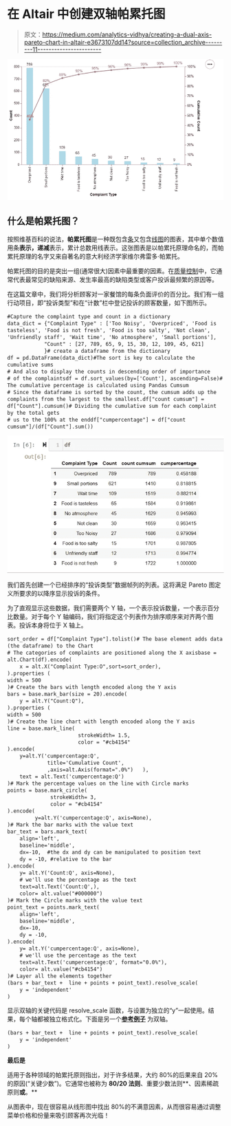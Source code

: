 # 在 Altair 中创建双轴帕累托图

> 原文：<https://medium.com/analytics-vidhya/creating-a-dual-axis-pareto-chart-in-altair-e3673107dd14?source=collection_archive---------11----------------------->

![](img/1531f8bc59a9c7a146e8267c02794a33.png)

## 什么是帕累托图？

按照维基百科的说法，**帕累托图**是一种既包含[条](https://en.wikipedia.org/wiki/Bar_chart)又包含[线图](https://en.wikipedia.org/wiki/Line_chart)的图表，其中单个数值用条**表示，递减**表示，累计总数用线表示。这张图表是以帕累托原理命名的，而帕累托原理的名字又来自著名的意大利经济学家维尔弗雷多·帕累托。

帕累托图的目的是突出一组(通常很大)因素中最重要的因素。在[质量控制](https://en.wikipedia.org/wiki/Quality_control)中，它通常代表最常见的缺陷来源、发生率最高的缺陷类型或客户投诉最频繁的原因等。

在这篇文章中，我们将分析顾客对一家餐馆的每条负面评价的百分比。我们有一组行动项目，即“投诉类型”和在“计数”栏中登记投诉的顾客数量，如下图所示。

```
#Capture the complaint type and count in a dictionary
data_dict = {"Complaint Type" : ['Too Noisy', 'Overpriced', 'Food is tasteless', 'Food is not fresh', 'Food is too salty', 'Not clean', 'Unfriendly staff', 'Wait time', 'No atmosphere', 'Small portions'],
            "Count" : [27, 789, 65, 9, 15, 30, 12, 109, 45, 621]
            }# create a dataframe from the dictionary
df = pd.DataFrame(data_dict)#The sort is key to calculate the cumulative sums
# And also to display the counts in descending order of importance 
# of the complaintsdf = df.sort_values(by=['Count'], ascending=False)# The cumulative percentage is calculated using Pandas Cumsum
# Since the dataframe is sorted by the count, the cumsum adds up the complaints from the largest to the smallest.df["count cumsum"] = df["Count"].cumsum()# Dividing the cumulative sum for each complaint by the total gets
# us to the 100% at the enddf["cumpercentage"] = df["count cumsum"]/(df["Count"].sum())
```

![](img/cd7cb888fae113e889444dc9966cc281.png)

我们首先创建一个已经排序的“投诉类型”数据帧列的列表。这将满足 Pareto 图定义所要求的以降序显示投诉的条件。

为了直观显示这些数据，我们需要两个 Y 轴，一个表示投诉数量，一个表示百分比数量。对于每个 Y 轴编码，我们将指定这个列表作为排序顺序来对齐两个图表。投诉本身将位于 X 轴上。

```
sort_order = df["Complaint Type"].tolist()# The base element adds data (the dataframe) to the Chart
# The categories of complaints are positioned along the X axisbase = alt.Chart(df).encode(
    x = alt.X("Complaint Type:O",sort=sort_order),
).properties (
width = 500
)# Create the bars with length encoded along the Y axis 
bars = base.mark_bar(size = 20).encode(
    y = alt.Y("Count:Q"),
).properties (
width = 500
)# Create the line chart with length encoded along the Y axis
line = base.mark_line(
                       strokeWidth= 1.5,
                       color = "#cb4154" 
).encode(
    y=alt.Y('cumpercentage:Q',
             title='Cumulative Count',
             ,axis=alt.Axis(format=".0%")   ),
    text = alt.Text('cumpercentage:Q')
)# Mark the percentage values on the line with Circle marks
points = base.mark_circle(
              strokeWidth= 3,
              color = "#cb4154" 
).encode(
         y=alt.Y('cumpercentage:Q', axis=None),
)# Mark the bar marks with the value text
bar_text = bars.mark_text(
    align='left',
    baseline='middle',
    dx=-10,  #the dx and dy can be manipulated to position text
    dy = -10, #relative to the bar
).encode(
    y= alt.Y('Count:Q', axis=None),
    # we'll use the percentage as the text
    text=alt.Text('Count:Q',),
    color= alt.value("#000000")
)# Mark the Circle marks with the value text
point_text = points.mark_text(
    align='left',
    baseline='middle',
    dx=-10, 
    dy = -10,
).encode(
    y= alt.Y('cumpercentage:Q', axis=None),
    # we'll use the percentage as the text
    text=alt.Text('cumpercentage:Q', format="0.0%"),
    color= alt.value("#cb4154")
)# Layer all the elements together 
(bars + bar_text +  line + points + point_text).resolve_scale(
    y = 'independent'
)
```

显示双轴的关键代码是 resolve_scale 函数，与设置为独立的“y”一起使用。结果，每个轴都被独立格式化。下面是另一个[**参考例子**](https://altair-viz.github.io/gallery/layered_chart_with_dual_axis.html) 为双轴。

```
(bars + bar_text +  line + points + point_text).resolve_scale(
    y = 'independent'
)
```

**最后是**

适用于各种领域的帕累托原则指出，对于许多结果，大约 80%的后果来自 20%的原因(“关键少数”)。它通常也被称为 **80/20 法则**、重要少数法则**、因素稀疏原则**或**。**

从图表中，现在很容易从线形图中找出 80%的不满意因素，从而很容易通过调整菜单价格和份量来吸引顾客再次光临！